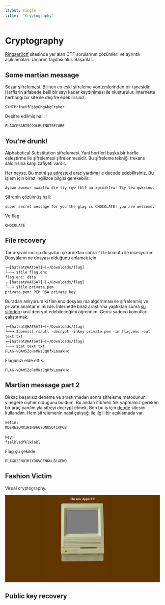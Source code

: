 ```yaml
---
layout: single
title:  "Cryptography"
---
```


# Cryptography

[Ringzer0ctf](https://ringzer0ctf.com/) sitesinde yer alan CTF sorularının çözümleri ve ayrıntılı açıklamaları. Umarım faydası olur. Başarılar...

## Some martian message

Sezar şifrelemesi. Bilinen en eski şifreleme yöntemlerinden bir tanesidir. Harflarin alfabede belli bir sayı kadar kaydırılması ile oluşturulur. İnternette herhangi bir site ile deşifre edebilirsiniz.

```text
SYNTPrfneVfPbbyOhgAbgFrpher
```

Deşifre edilmiş hali:

```text
FLAGCESARISCOOLBUTNOTSECURE
```

## You're drunk!

Alphabetical Substitution şifrelemesi. Yani herfleri başka bir harfle eşleştirme ile şifrelemesi şifrelenmesidir. Bu şifreleme tekniği frekans saldırısına karşı zafiyeti vardır.

Her neyse. Bu metni [şu adresteki](https://www.dcode.fr/monoalphabetic-substitution) araç yardımı ile decode edebilirsiniz. Bu işlem için biraz ingilizce bilgisi gerekebilir.

```text
Ayowe awxewr nwaalfw die tiy rgw fklf ua xgixiklrw! Tiy lew qwkxinw.
```

Şifrenin çözülmüş hali:

```text
super secret message for you the glag is CHOCOLATE! you are welcome.
```

Ve flag:

```text
CHOCOLATE
```

## File recovery

Tar arşivini indirip dosyaları çıkardıktan sonra `file` komutu ile inceliyorum. Dosyaların ne dosyası olduğunu anlamak için.

```text
┌─[hatsat@HATSAT]─[~/Downloads/flag]
└──╼ $file flag.enc
flag.enc: data
┌─[hatsat@HATSAT]─[~/Downloads/flag]
└──╼ $file private.pem
private.pem: PEM RSA private key
```

Buradan anlıyorum ki flan.enc dosyası rsa algoritması ile şifrelenmiş ve private anahtar elimizde. İnternette biraz araştırma yaptıktan sonra [şu siteden](https://linuxtiwary.com/2018/08/25/public-key-and-private-key-encryption-decryption-labasymmetric-cryptography/) nasıl decrypt edebileceğimi öğrendim. Gerisi sadeco komutları çalıştırmak.

```text
┌─[hatsat@HATSAT]─[~/Downloads/flag]
└──╼ $openssl rsautl -decrypt -inkey private.pem -in flag.enc -out text.txt
┌─[hatsat@HATSAT]─[~/Downloads/flag]
└──╼ $cat text.txt
FLAG-vOAM5ZcReMNzJqOfxLauakHx
```

Flagimizi elde ettik.

```text
FLAG-vOAM5ZcReMNzJqOfxLauakHx
```

## Martian message part 2

Birkaç başarısız deneme ve araştırmadan sonra şifreleme metodunun vinegere cipher olduğunu buldum. Bu andan itibaren tek yapmamız gereken bir araç yardımıyla şifreyi decrypt etmek. Ben bu iş için [dcode](https://www.dcode.fr/vigenere-cipher) sitesini kullandım. Hem şifrelemenin nasıl çalıştığı ile ilgili bir açıklamada var.

```text
metin:
KDERE2UNX1W1H96GYQNUSQT1KPGB

key:
fselkladfklklakl
```

Flag şu şekilde:

```text
FLAGU2JNU1R1X96VOFNKHLB1GEWQ
```

## Fashion Victim

Virual cryptography.

![fashion victim](/assets/writeups/ringer0ctf/resimler/cryptography/fashion-victim-1.png)

## Public key recovery
